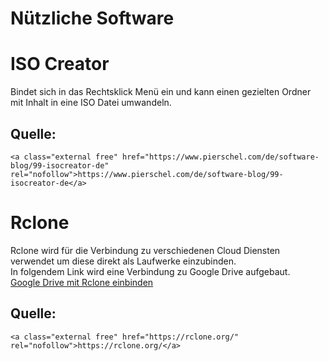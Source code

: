 # Nützliche Software

# <span class="mw-headline" id="bkmrk-iso-creator-1">ISO Creator</span>

Bindet sich in das Rechtsklick Menü ein und kann einen gezielten Ordner mit Inhalt in eine ISO Datei umwandeln.

## <span class="mw-headline" id="bkmrk-quelle%3A-1">Quelle:</span>

```
<a class="external free" href="https://www.pierschel.com/de/software-blog/99-isocreator-de" rel="nofollow">https://www.pierschel.com/de/software-blog/99-isocreator-de</a>
```

# <span class="mw-headline" id="bkmrk-rclone-1">Rclone</span>

Rclone wird für die Verbindung zu verschiedenen Cloud Diensten verwendet um diese direkt als Laufwerke einzubinden.  
In folgendem Link wird eine Verbindung zu Google Drive aufgebaut.  
[Google Drive mit Rclone einbinden](https://wiki.eidolf.de/index.php/Google_Drive_mit_Rclone_einbinden "Google Drive mit Rclone einbinden")

## <span class="mw-headline" id="bkmrk-quelle%3A-3">Quelle:</span>

```
<a class="external free" href="https://rclone.org/" rel="nofollow">https://rclone.org/</a>
```